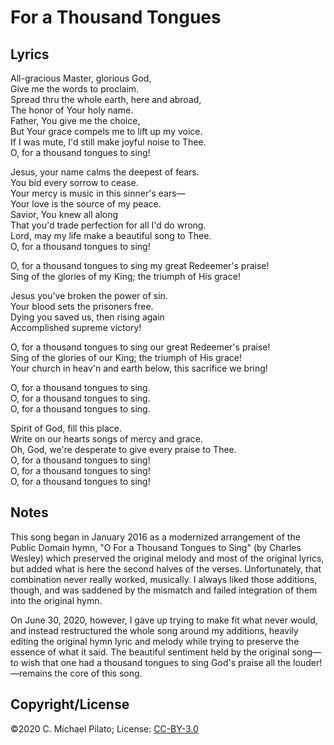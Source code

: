# For a Thousand Tongues

## Lyrics

All-gracious Master, glorious God,  
Give me the words to proclaim.  
Spread thru the whole earth, here and abroad,  
The honor of Your holy name.  
Father, You give me the choice,  
But Your grace compels me to lift up my voice.  
If I was mute, I'd still make joyful noise to Thee.  
O, for a thousand tongues to sing!  
  
Jesus, your name calms the deepest of fears.  
You bid every sorrow to cease.  
Your mercy is music in this sinner's ears&mdash;  
Your love is the source of my peace.  
Savior, You knew all along  
That you'd trade perfection for all I'd do wrong.  
Lord, may my life make a beautiful song to Thee.  
O, for a thousand tongues to sing!  
  
O, for a thousand tongues to sing my great Redeemer's praise!  
Sing of the glories of my King; the triumph of His grace!  
  
Jesus you've broken the power of sin.  
Your blood sets the prisoners free.  
Dying you saved us, then rising again  
Accomplished supreme victory!  
  
O, for a thousand tongues to sing our great Redeemer's praise!  
Sing of the glories of our King; the triumph of His grace!  
Your church in heav'n and earth below, this sacrifice we bring!  
  
O, for a thousand tongues to sing.  
O, for a thousand tongues to sing.  
O, for a thousand tongues to sing.  
  
Spirit of God, fill this place.  
Write on our hearts songs of mercy and grace.  
Oh, God, we're desperate to give every praise to Thee.  
O, for a thousand tongues to sing!  
O, for a thousand tongues to sing!  
O, for a thousand tongues to sing!

## Notes

This song began in January 2016 as a modernized arrangement of the
Public Domain hymn, "O For a Thousand Tongues to Sing" (by Charles
Wesley) which preserved the original melody and most of the original
lyrics, but added what is here the second halves of the verses.
Unfortunately, that combination never really worked, musically.  I
always liked those additions, though, and was saddened by the mismatch
and failed integration of them into the original hymn.

On June 30, 2020, however, I gave up trying to make fit what never
would, and instead restructured the whole song around my additions,
heavily editing the original hymn lyric and melody while trying to
preserve the essence of what it said.  The beautiful sentiment held by
the original song&mdash;to wish that one had a thousand tongues to sing
God's praise all the louder!&mdash;remains the core of this song.

## Copyright/License

©2020 C. Michael Pilato; License: [CC-BY-3.0](https://creativecommons.org/licenses/by/3.0/)

